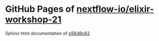 GitHub Pages of [nextflow-io/elixir-workshop-21](https://github.com/nextflow-io/elixir-workshop-21.git)
===
Sphinx html documentation of [e56d9c62](https://github.com/nextflow-io/elixir-workshop-21/tree/e56d9c6292f42e49848349340b1a64fbbc3b777d)
